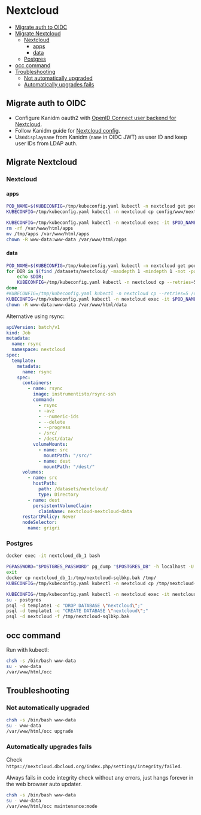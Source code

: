 # Nextcloud <!-- omit from toc -->

- [Migrate auth to OIDC](#migrate-auth-to-oidc)
- [Migrate Nextcloud](#migrate-nextcloud)
  - [Nextcloud](#nextcloud)
    - [apps](#apps)
    - [data](#data)
  - [Postgres](#postgres)
- [occ command](#occ-command)
- [Troubleshooting](#troubleshooting)
  - [Not automatically upgraded](#not-automatically-upgraded)
  - [Automatically upgrades fails](#automatically-upgrades-fails)

## Migrate auth to OIDC

- Configure Kanidm oauth2 with
  [OpenID Connect user backend for Nextcloud](https://github.com/nextcloud/user_oidc).
- Follow Kanidm guide for
  [Nextcloud config](https://github.com/kanidm/kanidm/blob/054b580fe650f012063240ba6f951c99f3c13ddc/book/src/integrations/oauth2.md#nextcloud).
- Use`displayname` from Kanidm (`name` in OIDC JWT) as user ID and keep user IDs from LDAP auth.

## Migrate Nextcloud

### Nextcloud

#### apps

```bash
POD_NAME=$(KUBECONFIG=/tmp/kubeconfig.yaml kubectl -n nextcloud get pod -l app.kubernetes.io/component=app --no-headers -o custom-columns=":metadata.name")
KUBECONFIG=/tmp/kubeconfig.yaml kubectl -n nextcloud cp config/www/nextcloud/apps/ $POD_NAME:/tmp/

KUBECONFIG=/tmp/kubeconfig.yaml kubectl -n nextcloud exec -it $POD_NAME -- bash
rm -rf /var/www/html/apps
mv /tmp/apps /var/www/html/apps
chown -R www-data:www-data /var/www/html/apps
```

#### data

```bash
POD_NAME=$(KUBECONFIG=/tmp/kubeconfig.yaml kubectl -n nextcloud get pod -l app.kubernetes.io/component=app --no-headers -o custom-columns=":metadata.name")
for DIR in $(find /datasets/nextcloud/ -maxdepth 1 -mindepth 1 -not -path '*/teresa' -not -path '*/pando' -not -path '*/billee'); do
    echo $DIR;
    KUBECONFIG=/tmp/kubeconfig.yaml kubectl -n nextcloud cp --retries=5 $DIR $POD_NAME:/var/www/html/data/
done
#KUBECONFIG=/tmp/kubeconfig.yaml kubectl -n nextcloud cp --retries=5 /datasets/fotos $POD_NAME:/var/www/html/data/pando/files/
KUBECONFIG=/tmp/kubeconfig.yaml kubectl -n nextcloud exec -it $POD_NAME -- bash
chown -R www-data:www-data /var/www/html/data
```

Alternative using rsync:

```yaml
apiVersion: batch/v1
kind: Job
metadata:
  name: rsync
  namespace: nextcloud
spec:
  template:
    metadata:
      name: rsync
    spec:
      containers:
        - name: rsync
          image: instrumentisto/rsync-ssh
          command:
            - rsync
            - -avz
            - --numeric-ids
            - --delete
            - --progress
            - /src/
            - /dest/data/
          volumeMounts:
            - name: src
              mountPath: "/src/"
            - name: dest
              mountPath: "/dest/"
      volumes:
        - name: src
          hostPath:
            path: /datasets/nextcloud/
            type: Directory
        - name: dest
          persistentVolumeClaim:
            claimName: nextcloud-nextcloud-data
      restartPolicy: Never
      nodeSelector:
        name: grigri
```

### Postgres

```bash
docker exec -it nextcloud_db_1 bash

PGPASSWORD="$POSTGRES_PASSWORD" pg_dump "$POSTGRES_DB" -h localhost -U "$POSTGRES_USER" -f /tmp/nextcloud-sqlbkp.bak
exit
docker cp nextcloud_db_1:/tmp/nextcloud-sqlbkp.bak /tmp/
KUBECONFIG=/tmp/kubeconfig.yaml kubectl -n nextcloud cp /tmp/nextcloud-sqlbkp.bak nextcloud-postgres-0:/tmp/

KUBECONFIG=/tmp/kubeconfig.yaml kubectl -n nextcloud exec -it nextcloud-postgres-0 -- bash
su - postgres
psql -d template1 -c "DROP DATABASE \"nextcloud\";"
psql -d template1 -c "CREATE DATABASE \"nextcloud\";"
psql -d nextcloud -f /tmp/nextcloud-sqlbkp.bak
```

## occ command

Run with kubectl:

```bash
chsh -s /bin/bash www-data
su - www-data
/var/www/html/occ
```

## Troubleshooting

### Not automatically upgraded

```bash
chsh -s /bin/bash www-data
su - www-data
/var/www/html/occ upgrade
```

### Automatically upgrades fails

Check `https://nextcloud.dbcloud.org/index.php/settings/integrity/failed`.

Always fails in code integrity check without any errors, just hangs forever in the web browser auto updater.

```bash
chsh -s /bin/bash www-data
su - www-data
/var/www/html/occ maintenance:mode
```
